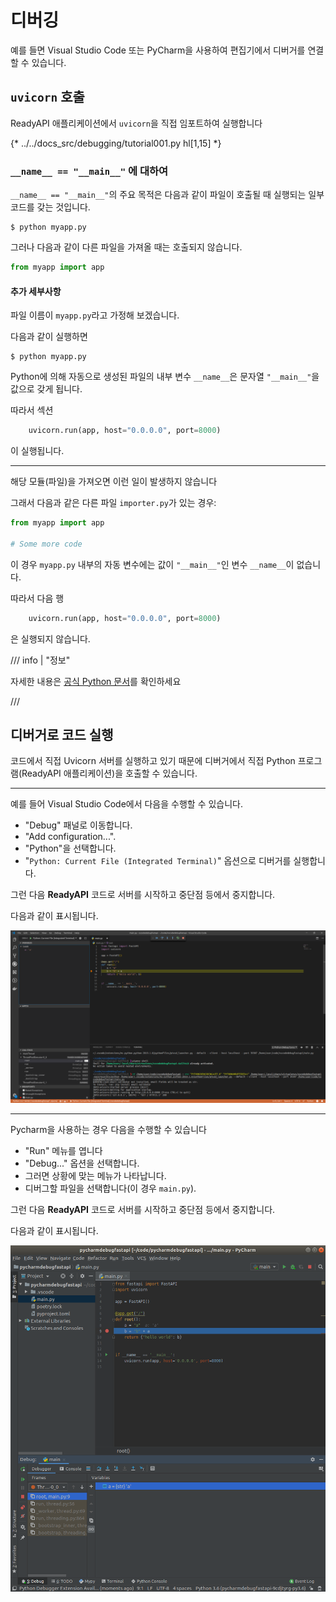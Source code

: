 # 디버깅

예를 들면 Visual Studio Code 또는 PyCharm을 사용하여 편집기에서 디버거를 연결할 수 있습니다.

## `uvicorn` 호출

ReadyAPI 애플리케이션에서 `uvicorn`을 직접 임포트하여 실행합니다

{* ../../docs_src/debugging/tutorial001.py hl[1,15] *}

### `__name__ == "__main__"` 에 대하여

`__name__ == "__main__"`의 주요 목적은 다음과 같이 파일이 호출될 때 실행되는 일부 코드를 갖는 것입니다.

<div class="termy">

```console
$ python myapp.py
```

</div>

그러나 다음과 같이 다른 파일을 가져올 때는 호출되지 않습니다.

```Python
from myapp import app
```

#### 추가 세부사항

파일 이름이 `myapp.py`라고 가정해 보겠습니다.

다음과 같이 실행하면

<div class="termy">

```console
$ python myapp.py
```

</div>

Python에 의해 자동으로 생성된 파일의 내부 변수 `__name__`은 문자열 `"__main__"`을 값으로 갖게 됩니다.

따라서 섹션

```Python
    uvicorn.run(app, host="0.0.0.0", port=8000)
```

이 실행됩니다.

---

해당 모듈(파일)을 가져오면 이런 일이 발생하지 않습니다

그래서 다음과 같은 다른 파일 `importer.py`가 있는 경우:

```Python
from myapp import app

# Some more code
```

이 경우 `myapp.py` 내부의 자동 변수에는 값이 `"__main__"`인 변수 `__name__`이 없습니다.

따라서 다음 행

```Python
    uvicorn.run(app, host="0.0.0.0", port=8000)
```

은 실행되지 않습니다.

/// info | "정보"

자세한 내용은 <a href="https://docs.python.org/3/library/__main__.html" class="external-link" target="_blank">공식 Python 문서</a>를 확인하세요

///

## 디버거로 코드 실행

코드에서 직접 Uvicorn 서버를 실행하고 있기 때문에 디버거에서 직접 Python 프로그램(ReadyAPI 애플리케이션)을 호출할 수 있습니다.

---

예를 들어 Visual Studio Code에서 다음을 수행할 수 있습니다.

* "Debug" 패널로 이동합니다.
* "Add configuration...".
* "Python"을 선택합니다.
* "`Python: Current File (Integrated Terminal)`" 옵션으로 디버거를 실행합니다.

그런 다음 **ReadyAPI** 코드로 서버를 시작하고 중단점 등에서 중지합니다.

다음과 같이 표시됩니다.

<img src="/img/tutorial/debugging/image01.png">

---

Pycharm을 사용하는 경우 다음을 수행할 수 있습니다

* "Run" 메뉴를 엽니다
* "Debug..." 옵션을 선택합니다.
* 그러면 상황에 맞는 메뉴가 나타납니다.
* 디버그할 파일을 선택합니다(이 경우 `main.py`).

그런 다음 **ReadyAPI** 코드로 서버를 시작하고 중단점 등에서 중지합니다.

다음과 같이 표시됩니다.

<img src="/img/tutorial/debugging/image02.png">
